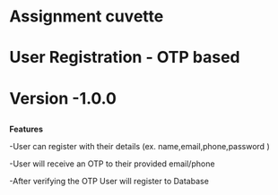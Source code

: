 #  Assignment cuvette


<h1>User Registration - OTP based</h1>

# Version -1.0.0
##


**Features**


-User can register with their details (ex. name,email,phone,password )

-User will receive an OTP to their provided email/phone

-After verifying the OTP User will register to Database

